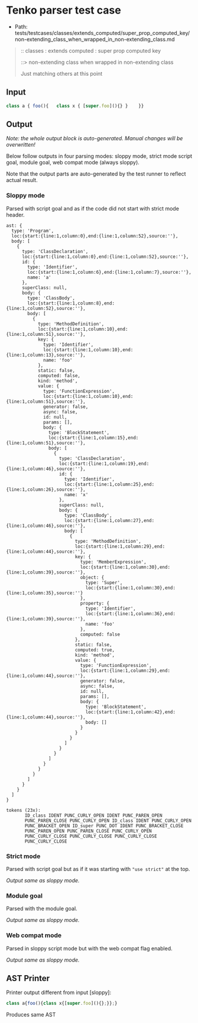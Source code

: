 # Tenko parser test case

- Path: tests/testcases/classes/extends_computed/super_prop_computed_key/non-extending_class_when_wrapped_in_non-extending_class.md

> :: classes : extends computed : super prop computed key
>
> ::> non-extending class when wrapped in non-extending class
>
> Just matching others at this point

## Input

`````js
class a { foo(){   class x { [super.foo](){} }    }}
`````

## Output

_Note: the whole output block is auto-generated. Manual changes will be overwritten!_

Below follow outputs in four parsing modes: sloppy mode, strict mode script goal, module goal, web compat mode (always sloppy).

Note that the output parts are auto-generated by the test runner to reflect actual result.

### Sloppy mode

Parsed with script goal and as if the code did not start with strict mode header.

`````
ast: {
  type: 'Program',
  loc:{start:{line:1,column:0},end:{line:1,column:52},source:''},
  body: [
    {
      type: 'ClassDeclaration',
      loc:{start:{line:1,column:0},end:{line:1,column:52},source:''},
      id: {
        type: 'Identifier',
        loc:{start:{line:1,column:6},end:{line:1,column:7},source:''},
        name: 'a'
      },
      superClass: null,
      body: {
        type: 'ClassBody',
        loc:{start:{line:1,column:8},end:{line:1,column:52},source:''},
        body: [
          {
            type: 'MethodDefinition',
            loc:{start:{line:1,column:10},end:{line:1,column:51},source:''},
            key: {
              type: 'Identifier',
              loc:{start:{line:1,column:10},end:{line:1,column:13},source:''},
              name: 'foo'
            },
            static: false,
            computed: false,
            kind: 'method',
            value: {
              type: 'FunctionExpression',
              loc:{start:{line:1,column:10},end:{line:1,column:51},source:''},
              generator: false,
              async: false,
              id: null,
              params: [],
              body: {
                type: 'BlockStatement',
                loc:{start:{line:1,column:15},end:{line:1,column:51},source:''},
                body: [
                  {
                    type: 'ClassDeclaration',
                    loc:{start:{line:1,column:19},end:{line:1,column:46},source:''},
                    id: {
                      type: 'Identifier',
                      loc:{start:{line:1,column:25},end:{line:1,column:26},source:''},
                      name: 'x'
                    },
                    superClass: null,
                    body: {
                      type: 'ClassBody',
                      loc:{start:{line:1,column:27},end:{line:1,column:46},source:''},
                      body: [
                        {
                          type: 'MethodDefinition',
                          loc:{start:{line:1,column:29},end:{line:1,column:44},source:''},
                          key: {
                            type: 'MemberExpression',
                            loc:{start:{line:1,column:30},end:{line:1,column:39},source:''},
                            object: {
                              type: 'Super',
                              loc:{start:{line:1,column:30},end:{line:1,column:35},source:''}
                            },
                            property: {
                              type: 'Identifier',
                              loc:{start:{line:1,column:36},end:{line:1,column:39},source:''},
                              name: 'foo'
                            },
                            computed: false
                          },
                          static: false,
                          computed: true,
                          kind: 'method',
                          value: {
                            type: 'FunctionExpression',
                            loc:{start:{line:1,column:29},end:{line:1,column:44},source:''},
                            generator: false,
                            async: false,
                            id: null,
                            params: [],
                            body: {
                              type: 'BlockStatement',
                              loc:{start:{line:1,column:42},end:{line:1,column:44},source:''},
                              body: []
                            }
                          }
                        }
                      ]
                    }
                  }
                ]
              }
            }
          }
        ]
      }
    }
  ]
}

tokens (23x):
       ID_class IDENT PUNC_CURLY_OPEN IDENT PUNC_PAREN_OPEN
       PUNC_PAREN_CLOSE PUNC_CURLY_OPEN ID_class IDENT PUNC_CURLY_OPEN
       PUNC_BRACKET_OPEN ID_super PUNC_DOT IDENT PUNC_BRACKET_CLOSE
       PUNC_PAREN_OPEN PUNC_PAREN_CLOSE PUNC_CURLY_OPEN
       PUNC_CURLY_CLOSE PUNC_CURLY_CLOSE PUNC_CURLY_CLOSE
       PUNC_CURLY_CLOSE
`````

### Strict mode

Parsed with script goal but as if it was starting with `"use strict"` at the top.

_Output same as sloppy mode._

### Module goal

Parsed with the module goal.

_Output same as sloppy mode._

### Web compat mode

Parsed in sloppy script mode but with the web compat flag enabled.

_Output same as sloppy mode._

## AST Printer

Printer output different from input [sloppy]:

````js
class a{foo(){class x{[super.foo](){};}};}
````

Produces same AST
